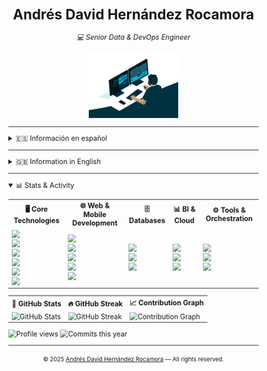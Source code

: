 <h1 align="center">Andrés David Hernández Rocamora</h1>
<p align="center"><i>💻 Senior Data & DevOps Engineer</i></p>

<p align="center">
  <img src="assets/img/working02.gif" alt="Working" width="180" />
</p>

<!-- Skills Table -->

<!-- Skills Table -->

<table>
  <tr>
    <th>🖥️ Core Technologies</th>
    <th>🌐 Web & Mobile Development</th>
    <th>🗄️ Databases</th>
    <th>📊 BI & Cloud</th>
    <th>⚙️ Tools & Orchestration</th>
  </tr>
  <tr>
    <td>
      <img src="https://img.shields.io/badge/Linux-Expert-black?logo=linux&logoColor=white" /><br>
      <img src="https://img.shields.io/badge/Bash-Expert-4EAA25?logo=gnubash&logoColor=white" /><br>
      <img src="https://img.shields.io/badge/SQL-Expert-lightgrey?logo=mysql&logoColor=white" /><br>
      <img src="https://img.shields.io/badge/Git-Advanced-orange?logo=git&logoColor=white" /><br>
      <img src="https://img.shields.io/badge/Python-Intermediate-yellow?logo=python&logoColor=white" /><br>
      <img src="https://img.shields.io/badge/Java-Intermediate-red?logo=java&logoColor=white" />
    </td>
    <td>
      <img src="https://img.shields.io/badge/Flutter-Advanced-02569B?logo=flutter&logoColor=white" /><br>
      <img src="https://img.shields.io/badge/Node.js-Intermediate-339933?logo=node.js&logoColor=white" /><br>
      <img src="https://img.shields.io/badge/JavaScript-Intermediate-F7DF1E?logo=javascript&logoColor=white" /><br>
      <img src="https://img.shields.io/badge/Nginx-Intermediate-009639?logo=nginx&logoColor=white" /><br>
      <img src="https://img.shields.io/badge/Tomcat-Intermediate-F8DC75?logo=apachetomcat&logoColor=white" />
    </td>
    <td>
      <img src="https://img.shields.io/badge/Oracle-Advanced-F80000?logo=oracle&logoColor=white" /><br>
      <img src="https://img.shields.io/badge/PostgreSQL-Intermediate-336791?logo=postgresql&logoColor=white" /><br>
      <img src="https://img.shields.io/badge/MySQL-Intermediate-4479A1?logo=mysql&logoColor=white" />
    </td>
    <td>
      <img src="https://img.shields.io/badge/Microstrategy-Advanced-red?logo=microstrategy&logoColor=white" /><br>
      <img src="https://img.shields.io/badge/Power%20BI-Intermediate-F2C811?logo=powerbi&logoColor=white" /><br>
      <img src="https://img.shields.io/badge/Cloud%20Digital%20Leader-Certified-brightgreen?logo=googlecloud" />
    </td>
    <td>
      <img src="https://img.shields.io/badge/Control--M-Advanced-0052CC?logo=autodesk&logoColor=white" /><br>
      <img src="https://img.shields.io/badge/JIRA-Advanced-0052CC?logo=jira&logoColor=white" /><br>
      <img src="https://img.shields.io/badge/Markdown-Intermediate-000000?logo=markdown&logoColor=white" />
    </td>

---

<details>

  <summary id="-español">🇪🇸 Información en español</summary>

¡Hola! Soy Andrés David, ingeniero especializado en datos y DevOps. Me apasiona la automatización, la fiabilidad y la mejora continua en entornos críticos.
En este repositorio encontrarás información sobre mi experiencia, proyectos, formación y logros.

- [Resumen](lang/es/vistas/summary.md)
- [Sobre mí](lang/es/vistas/about.md)
- [Formación y cursos](lang/es/vistas/training.md)
- [Logros](lang/es/vistas/archivements.md)
- [Carrera profesional](lang/es/vistas/professionalCareer.md)
- [Proyectos personales](lang/es/vistas/personalProjects.md)
- [Contacto](lang/es/vistas/contact.md)
</details>

---

<details>

  <summary id="-english">🇬🇧 Information in English</summary>

Hi! I'm Andrés David, a Data & DevOps Engineer passionate about automation, reliability, and continuous improvement in critical environments.
In this repository you will find information about my experience, projects, education, and achievements.

- [Summary](lang/en/vistas/summary.md)
- [About me](lang/en/vistas/about.md)
- [Training and courses](lang/en/vistas/training.md)
- [Achievements](lang/en/vistas/archivements.md)
- [Professional career](lang/en/vistas/professionalCareer.md)
- [Personal projects](lang/en/vistas/personalProjects.md)
- [Contact](lang/en/vistas/contact.md)
</details>

---

<details open>

  <summary>📊 Stats & Activity</summary>


<table>
  <tr>
    <th>🐙 GitHub Stats</th>
    <th>🔥 GitHub Streak</th>
    <th>📈 Contribution Graph</th>
  </tr>
  <tr>
    <td>
      <img src="https://github-readme-stats.vercel.app/api?username=andresdavidhr&show_icons=true&theme=default" alt="GitHub Stats" height="150"/>
    </td>
    <td>
      <img src="https://github-readme-streak-stats.herokuapp.com/?user=andresdavidhr&theme=default" alt="GitHub Streak" height="150"/>
    </td>
    <td>
      <img src="https://github-readme-activity-graph.vercel.app/graph?username=andresdavidhr&theme=github" alt="Contribution Graph" height="200"/>
    </td>
  </tr>
</table>


<p align="left">
  <img src="https://komarev.com/ghpvc/?username=andresdavidhr&label=Profile%20views&color=0e75b6&style=flat" alt="Profile views"/>
  <img src="https://img.shields.io/github/commit-activity/y/andresdavidhr/andresdavidhr" alt="Commits this year"/>
</p>




</details>

---


<p align="center">
  <sub>
    &copy; 2025 <a href="https://github.com/andresdavidhr">Andrés David Hernández Rocamora</a> &mdash; All rights reserved.